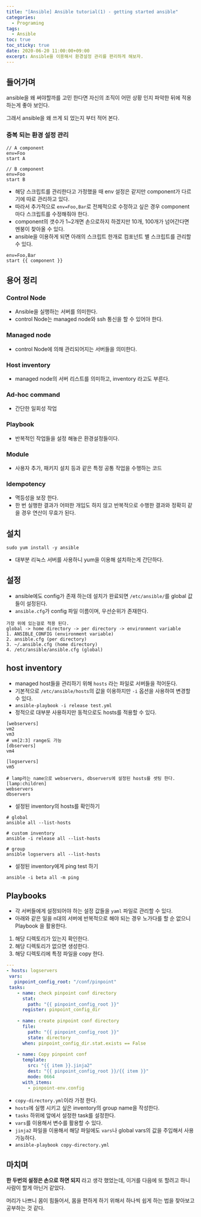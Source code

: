 ```yaml
---
title: "[Ansible] Ansible tutorial(1) - getting started ansible" 
categories:
  - Programing
tags:
  - Ansible
toc: true
toc_sticky: true
date: 2020-06-20 11:00:00+09:00 
excerpt: Ansible을 이용해서 환경설정 관리를 편리하게 해보자.
---
```


## 들어가며
ansible을 왜 써야할까를 고민 한다면 자신의 조직이 어떤 상황 인지 파악한 뒤에 적용 하는게 좋아 보인다.

그래서 ansible을 왜 쓰게 되 었는지 부터 적어 본다.

### 중복 되는 환경 설정 관리

```
// A component
env=Foo
start A

// B component
env=Foo
start B
```

- 해당 스크립트를 관리한다고 가정했을 때 env 설정은 같지만 component가 다르기에 따로 관리하고 있다.
- 따라서 추가적으로 `env=Foo,Bar`로 전체적으로 수정하고 싶은 경우 component 마다 스크립트를 수정해줘야 한다.
- component의 갯수가 1~2개면 손으로하지 하겠지만 10개, 100개가 넘어간다면 멘붕이 찾아올 수 있다.
- ansible을 이용하게 되면 아래의 스크립트 한개로 컴포넌트 별 스크립트를 관리할 수 있다.

```
env=Foo,Bar
start {{ component }}
``` 

## 용어 정리
### Control Node
- Ansible을 실행하는 서버를 의미한다.
- control Node는 managed node와 ssh 통신을 할 수 있어야 한다.

### Managed node
- control Node에 의해 관리되어지는 서버들을 의미한다.

### Host inventory
- managed node의 서버 리스트를 의미하고, inventory 라고도 부른다.

### Ad-hoc command
- 간단한 일회성 작업

### Playbook
- 반복적인 작업들을 설정 해놓은 환경설정들이다.

### Module
- 사용자 추가, 패키지 설치 등과 같은 특정 공통 작업을 수행하는 코드

### Idempotency
- 멱등성을 보장 한다.
- 한 번 실행한 결과가 어떠한 개입도 하지 않고 반복적으로 수행한 결과와 정확히 같을 경우 연산이 무효가 된다.

## 설치
```
sudo yum install -y ansible
```
- 대부분 리눅스 서버를 사용하니 yum을 이용해 설치하는게 간단하다.

## 설정
- ansible에도 config가 존재 하는데 설치가 완료되면 `/etc/ansible/`를 global 값들이 설정된다.
- `ansible.cfg`가 config 파일 이름이며, 우선순위가 존재한다.
```
가장 위에 있는걸로 적용 된다.
global -> home directory -> per directory -> environment variable
1. ANSIBLE_CONFIG (environment variable)
2. ansible.cfg (per directory)
3. ~/.ansible.cfg (home directory)
4. /etc/ansible/ansible.cfg (global)
``` 

## host inventory
- managed host들을 관리하기 위해 `hosts` 라는 파일로 서버들을 적어둔다.
- 기본적으로 `/etc/ansible/hosts`의 값을 이용하지만 `-i` 옵션을 사용하여 변경할 수 있다.
- `ansible-playbook -i release test.yml`
- 정적으로 대부분 사용하지만 동적으로도 hosts를 적용할 수 있다.

```
[webservers]
vm2
vm3
# vm[2:3] range도 가능
[dbservers]
vm4

[logservers]
vm5

# lamp라는 name으로 webservers, dbservers에 설정된 hosts를 셋팅 한다.
[lamp:children]
webservers
dbservers
```

- 설정된 inventory의 hosts를 확인하기

```
# global
ansible all --list-hosts

# custom inventory
ansible -i release all --list-hosts

# group
ansible logservers all --list-hosts
```

- 설정된 inventory에게 ping test 하기

```
ansible -i beta all -m ping
```

## Playbooks
- 각 서버들에게 설정되어야 하는 설정 값들을 `yaml` 파일로 관리할 수 있다.
- 아래와 같은 일을 n대의 서버에 반복적으로 해야 되는 경우 노가다를 할 순 없으니 Playbook 을 활용한다.

1. 해당 디렉토리가 있는지 확인한다.
2. 해당 디렉토리가 없으면 생성한다.
3. 해당 디렉토리에 특정 파일을 copy 한다.

```yaml
---
- hosts: logservers
 vars: 
   pinpoint_config_root: "/conf/pinpoint"
 tasks:
    - name: check pinpoint conf directory
      stat:
        path: "{{ pinpoint_config_root }}"
      register: pinpoint_config_dir
    
    - name: create pinpoint conf directory
      file:
        path: "{{ pinpoint_config_root }}"
        state: directory
      when: pinpoint_config_dir.stat.exists == False
    
    - name: Copy pinpoint conf
      template:
        src: "{{ item }}.jinja2"
        dest: "{{ pinpoint_config_root }}/{{ item }}"
        mode: 0664
      with_items:
        - pinpoint-env.config
```

- `copy-directory.yml`이라 가정 한다.
- `hosts`에 실행 시키고 싶은 inventory의 group name을 작성한다.
- `tasks` 하위에 앞에서 설정한 task를 설정한다. 
- `vars`를 이용해서 변수를 활용할 수 있다.
- `jinja2` 파일을 이용해서 해당 파일에도 `vars`나 global vars의 값을 주입해서 사용 가능하다.
- `ansible-playbook copy-directory.yml`
 
## 마치며
**한 두번의 설정은 손으로 하면 되지** 라고 생각 했었는데, 이거를 다음에 또 할려고 하니 사람이 할게 아닌거 같았다.

머리가 나쁘니 몸이 힘들어서, 몸을 편하게 하기 위해서 하나씩 쉽게 하는 법을 찾아보고 공부하는 것 같다.
 
